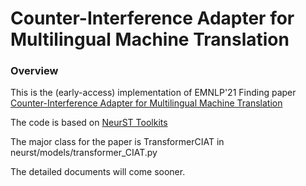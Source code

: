 # Counter-Interference Adapter for Multilingual Machine Translation

### Overview

This is the (early-access) implementation of EMNLP'21 Finding paper [Counter-Interference Adapter for Multilingual Machine Translation](https://arxiv.org/abs/2104.08154)

The code is based on [NeurST Toolkits](https://github.com/bytedance/neurst.git)

The major class for the paper is TransformerCIAT in neurst/models/transformer_CIAT.py 

The detailed documents will come sooner.

